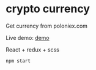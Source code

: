# crypto currency

Get currency from poloniex.com

Live demo: [demo](https://poline.github.io/crypto-currency/)

React + redux + scss
```
npm start
```